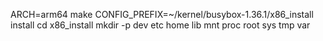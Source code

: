 ARCH=arm64 make CONFIG_PREFIX=~/kernel/busybox-1.36.1/x86_install install
cd x86_install
mkdir -p dev etc home lib mnt proc root sys tmp var